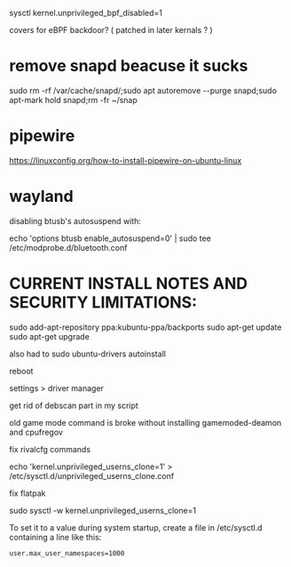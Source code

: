 sysctl kernel.unprivileged_bpf_disabled=1

covers for eBPF backdoor? ( patched in later kernals ? )

# remove snapd beacuse it sucks

sudo rm -rf /var/cache/snapd/;sudo apt autoremove --purge snapd;sudo apt-mark hold snapd;rm -fr ~/snap

# pipewire
https://linuxconfig.org/how-to-install-pipewire-on-ubuntu-linux

# wayland


 disabling btusb's autosuspend with:

echo 'options btusb enable_autosuspend=0' | sudo tee /etc/modprobe.d/bluetooth.conf


# CURRENT INSTALL NOTES AND SECURITY LIMITATIONS:

sudo add-apt-repository ppa:kubuntu-ppa/backports
sudo apt-get update
sudo apt-get upgrade

also had to sudo ubuntu-drivers autoinstall

reboot

settings > driver manager


get rid of debscan part in my script

old game mode command is broke without installing gamemoded-deamon and cpufregov

fix rivalcfg commands


echo 'kernel.unprivileged_userns_clone=1' > /etc/sysctl.d/unprivileged_userns_clone.conf


fix flatpak

sudo sysctl -w kernel.unprivileged_userns_clone=1


To set it to a value during system startup, create a file in /etc/sysctl.d
containing a line like this:

    user.max_user_namespaces=1000
